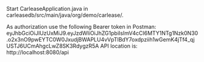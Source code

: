 Start CarleaseApplication.java in carleasedb/src/main/java/org/demo/carlease/. 

As authorization use the following Bearer token in Postman: eyJhbGciOiJIUzUxMiJ9.eyJzdWIiOiJhZG1pbiIsImV4cCI6MTY1NTg1Nzk0N30.o2x3nO9pwEYTC0W0JxudjBWAPLU4vVpTlBdY7oxdpziih1wGemK4jTf4_qjUSTJ6UCmAhgcLwZ8SK3RdygzR5A
API location is: http://localhost:8080/api
